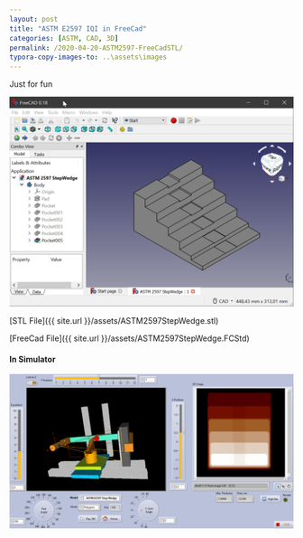 ```yaml
---
layout: post
title: "ASTM E2597 IQI in FreeCad"
categories: [ASTM, CAD, 3D]
permalink: /2020-04-20-ASTM2597-FreeCadSTL/
typora-copy-images-to: ..\assets\images
---
```


Just for fun 

![image-20200421001842532](../assets/images/image-20200421001842532.png)

[STL File]({{ site.url }}/assets/ASTM2597StepWedge.stl)

[FreeCad File]({{ site.url }}/assets/ASTM2597StepWedge.FCStd)

#### In Simulator

![ASTM2597Gif.gif](../assets/images/ASTM2597Gif.gif )



